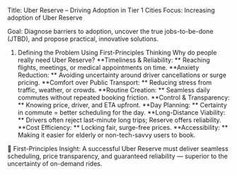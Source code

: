 Title: 
Uber Reserve – Driving Adoption in Tier 1 Cities
Focus: 
Increasing adoption of Uber Reserve

Goal: 
Diagnose barriers to adoption, uncover the true jobs-to-be-done (JTBD), and propose practical, innovative solutions.

1. Defining the Problem Using First-Principles Thinking
Why do people really need Uber Reserve?
**Timeliness & Reliability: ** Reaching flights, meetings, or medical appointments on time.
**Anxiety Reduction: ** Avoiding uncertainty around driver cancellations or surge pricing.
**Comfort over Public Transport: ** Reducing stress from traffic, weather, or crowds.
**Routine Creation: ** Seamless daily commutes without repeated booking friction.
**Control & Transparency: ** Knowing price, driver, and ETA upfront.
**Day Planning: ** Certainty in commute = better scheduling for the day.
**Long-Distance Viability: ** Drivers often reject last-minute long trips; Reserve offers reliability.
**Cost Efficiency: ** Locking fair, surge-free prices.
**Accessibility: ** Making it easier for elderly or non-tech-savvy users to book.

🔑 First-Principles Insight:
A successful Uber Reserve must deliver seamless scheduling, price transparency, and guaranteed reliability — superior to the uncertainty of on-demand rides.
